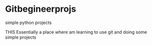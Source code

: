 # Gitbegineerprojs
simple python projects

THIS Essentially a place where am learning to use git and doing some simple projects

